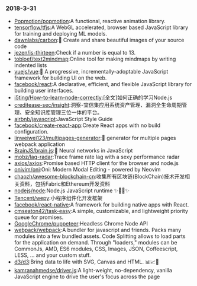 ### 2018-3-31 
* [Popmotion/popmotion](https://github.com//Popmotion/popmotion):A functional, reactive animation library. 
* [tensorflow/tfjs](https://github.com//tensorflow/tfjs):A WebGL accelerated, browser based JavaScript library for training and deploying ML models. 
* [dawnlabs/carbon](https://github.com//dawnlabs/carbon):🎨 Create and share beautiful images of your source code 
* [jezen/is-thirteen](https://github.com//jezen/is-thirteen):Check if a number is equal to 13. 
* [tobloef/text2mindmap](https://github.com//tobloef/text2mindmap):Online tool for making mindmaps by writing indented lists 
* [vuejs/vue](https://github.com//vuejs/vue):🖖 A progressive, incrementally-adoptable JavaScript framework for building UI on the web. 
* [facebook/react](https://github.com//facebook/react):A declarative, efficient, and flexible JavaScript library for building user interfaces. 
* [i5ting/How-to-learn-node-correctly](https://github.com//i5ting/How-to-learn-node-correctly):[全文]如何正确的学习Node.js 
* [creditease-sec/insight](https://github.com//creditease-sec/insight):洞察-宜信集应用系统资产管理、漏洞全生命周期管理、安全知识库管理三位一体的平台。 
* [airbnb/javascript](https://github.com//airbnb/javascript):JavaScript Style Guide 
* [facebook/create-react-app](https://github.com//facebook/create-react-app):Create React apps with no build configuration. 
* [linweiwei123/multipages-generator](https://github.com//linweiwei123/multipages-generator):🥇 generator for multiple pages webpack application 
* [BrainJS/brain.js](https://github.com//BrainJS/brain.js):🤖 Neural networks in JavaScript 
* [mobz/lag-radar](https://github.com//mobz/lag-radar):Trace frame rate lag with a sexy performance radar 
* [axios/axios](https://github.com//axios/axios):Promise based HTTP client for the browser and node.js 
* [onivim/oni](https://github.com//onivim/oni):Oni: Modern Modal Editing - powered by Neovim 
* [chaozh/awesome-blockchain-cn](https://github.com//chaozh/awesome-blockchain-cn):收集所有区块链(BlockChain)技术开发相关资料，包括Fabric和Ethereum开发资料 
* [nodejs/node](https://github.com//nodejs/node):Node.js JavaScript runtime ✨🐢🚀✨ 
* [Tencent/wepy](https://github.com//Tencent/wepy):小程序组件化开发框架 
* [facebook/react-native](https://github.com//facebook/react-native):A framework for building native apps with React. 
* [cmseaton42/task-easy](https://github.com//cmseaton42/task-easy):A simple, customizable, and lightweight priority queue for promises. 
* [GoogleChrome/puppeteer](https://github.com//GoogleChrome/puppeteer):Headless Chrome Node API 
* [webpack/webpack](https://github.com//webpack/webpack):A bundler for javascript and friends. Packs many modules into a few bundled assets. Code Splitting allows to load parts for the application on demand. Through "loaders," modules can be CommonJs, AMD, ES6 modules, CSS, Images, JSON, Coffeescript, LESS, ... and your custom stuff. 
* [d3/d3](https://github.com//d3/d3):Bring data to life with SVG, Canvas and HTML. 📊📈🎉 
* [kamranahmedse/driver.js](https://github.com//kamranahmedse/driver.js):A light-weight, no-dependency, vanilla JavaScript engine to drive the user's focus across the page 
